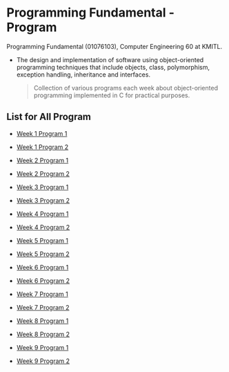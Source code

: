 # Programming Fundamental - Program
Programming Fundamental (01076103), Computer Engineering 60 at KMITL.

- The design and implementation of software using object-oriented programming techniques that include objects, class, polymorphism, exception handling, inheritance and interfaces.

  > Collection of various programs each week about object-oriented programming implemented in C for practical purposes.

## List for All Program
- [Week 1 Program 1](lab-1)
- [Week 1 Program 2](lab-2)
  
- [Week 2 Program 1](lab-3)
- [Week 2 Program 2](lab-4)
  
- [Week 3 Program 1](lab-5)
- [Week 3 Program 2](lab-6)

- [Week 4 Program 1](lab-7)
- [Week 4 Program 2](lab-8)

- [Week 5 Program 1](lab-7)
- [Week 5 Program 2](lab-8)

- [Week 6 Program 1](lab-7)
- [Week 6 Program 2](lab-8)

- [Week 7 Program 1](lab-7)
- [Week 7 Program 2](lab-8)

- [Week 8 Program 1](lab-7)
- [Week 8 Program 2](lab-8)

- [Week 9 Program 1](lab-7)
- [Week 9 Program 2](lab-8)
